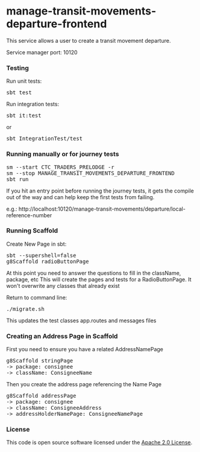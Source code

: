 
# manage-transit-movements-departure-frontend

This service allows a user to create a transit movement departure.

Service manager port: 10120

### Testing

Run unit tests:
<pre>sbt test</pre>  
Run integration tests:  
<pre>sbt it:test</pre>  
or
<pre>sbt IntegrationTest/test</pre>  

### Running manually or for journey tests

<pre>sm --start CTC_TRADERS_PRELODGE -r
sm --stop MANAGE_TRANSIT_MOVEMENTS_DEPARTURE_FRONTEND
sbt run
</pre>

If you hit an entry point before running the journey tests, it gets the compile out of the way and can help keep the first tests from failing.  

e.g.: http://localhost:10120/manage-transit-movements/departure/local-reference-number

### Running Scaffold

Create New Page in sbt:
<pre>sbt --supershell=false
g8Scaffold radioButtonPage
</pre>
At this point you need to answer the questions to fill in the className, package, etc
This will create the pages and tests for a RadioButtonPage. It won't overwrite any classes that already exist

Return to command line:
<pre>./migrate.sh
</pre>

This updates the test classes app.routes and messages files

### Creating an Address Page in Scaffold
First you need to ensure you have a related AddressNamePage
<pre>g8Scaffold stringPage
-> package: consignee
-> className: ConsigneeName
</pre>

Then you create the address page referencing the Name Page
<pre>g8Scaffold addressPage
-> package: consignee
-> className: ConsigneeAddress
-> addressHolderNamePage: ConsigneeNamePage
</pre>
### License

This code is open source software licensed under the [Apache 2.0 License]("http://www.apache.org/licenses/LICENSE-2.0.html").

